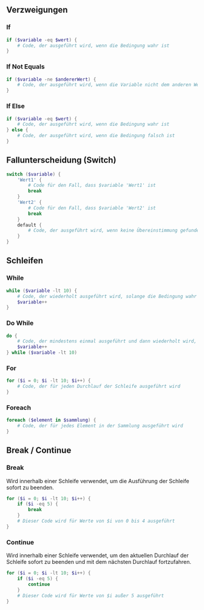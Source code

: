 ## Verzweigungen

### If

```powershell
if ($variable -eq $wert) {
    # Code, der ausgeführt wird, wenn die Bedingung wahr ist
}
```

### If Not Equals

```powershell
if ($variable -ne $andererWert) {
    # Code, der ausgeführt wird, wenn die Variable nicht dem anderen Wert entspricht
}
```

### If Else

```powershell
if ($variable -eq $wert) {
    # Code, der ausgeführt wird, wenn die Bedingung wahr ist
} else {
    # Code, der ausgeführt wird, wenn die Bedingung falsch ist
}
```

## Fallunterscheidung (Switch)

```powershell
switch ($variable) {
    'Wert1' {
        # Code für den Fall, dass $variable 'Wert1' ist
        break
    }
    'Wert2' {
        # Code für den Fall, dass $variable 'Wert2' ist
        break
    }
    default {
        # Code, der ausgeführt wird, wenn keine Übereinstimmung gefunden wird
    }
}
```

## Schleifen

### While

```powershell
while ($variable -lt 10) {
    # Code, der wiederholt ausgeführt wird, solange die Bedingung wahr ist
    $variable++
}
```

### Do While

```powershell
do {
    # Code, der mindestens einmal ausgeführt und dann wiederholt wird, solange die Bedingung wahr ist
    $variable++
} while ($variable -lt 10)
```

### For

```powershell
for ($i = 0; $i -lt 10; $i++) {
    # Code, der für jeden Durchlauf der Schleife ausgeführt wird
}
```

### Foreach

```powershell
foreach ($element in $sammlung) {
    # Code, der für jedes Element in der Sammlung ausgeführt wird
}
```

## Break / Continue

### Break

Wird innerhalb einer Schleife verwendet, um die Ausführung der Schleife sofort zu beenden.

```powershell
for ($i = 0; $i -lt 10; $i++) {
    if ($i -eq 5) {
        break
    }
    # Dieser Code wird für Werte von $i von 0 bis 4 ausgeführt
}
```

### Continue

Wird innerhalb einer Schleife verwendet, um den aktuellen Durchlauf der Schleife sofort zu beenden und mit dem nächsten Durchlauf fortzufahren.

```powershell
for ($i = 0; $i -lt 10; $i++) {
    if ($i -eq 5) {
        continue
    }
    # Dieser Code wird für Werte von $i außer 5 ausgeführt
}
```
